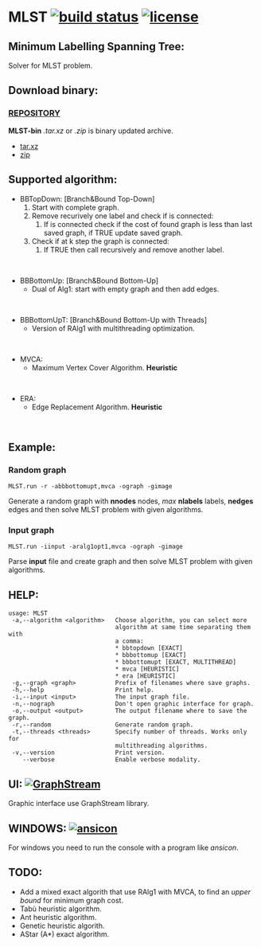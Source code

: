 # MLST [![build status](http://minegrado.ovh/badges/build-passing-brightgreen.svg)](https://github.com/oms-pi-sw/MLST) [![license](http://minegrado.ovh/badges/license-MIT-blue.svg)](LICENSE)
## Minimum Labelling Spanning Tree:
Solver for MLST problem.

## Download binary:
### [REPOSITORY](http://minegrado.ovh/DWN/MLST)
**MLST-bin** *.tar.xz* or *.zip* is binary updated archive.
* [tar.xz](http://minegrado.ovh/DWN/MLST/MLST-bin.tar.xz)
* [zip](http://minegrado.ovh/DWN/MLST/MLST-bin.zip)

## Supported algorithm:
* BBTopDown: [Branch&Bound Top-Down]
    1. Start with complete graph.
    2. Remove recurively one label and check if is connected:
        1. If is connected check if the cost of found graph is less than last saved graph, if TRUE update saved graph.
    3. Check if at k step the graph is connected:
        1. If TRUE then call recursively and remove another label.
<br />

* BBBottomUp: [Branch&Bound Bottom-Up]<br />
    + Dual of Alg1: start with empty graph and then add edges.
<br />

* BBBottomUpT: [Branch&Bound Bottom-Up with Threads]<br />
    + Version of RAlg1 with multithreading optimization.
<br />

* MVCA:<br />
    + Maximum Vertex Cover Algorithm. **Heuristic**
<br />

* ERA:<br />
    + Edge Replacement Algorithm. **Heuristic**
<br />

## Example:
### Random graph
`MLST.run -r -abbbottomupt,mvca -ograph -gimage`

Generate a random graph with **nnodes** nodes, *max* **nlabels** labels, **nedges** edges and then solve MLST problem with given algorithms.

### Input graph
`MLST.run -iinput -aralg1opt1,mvca -ograph -gimage`

Parse **input** file and create graph and then solve MLST problem with given algorithms.

## HELP:
```
usage: MLST
 -a,--algorithm <algorithm>   Choose algorithm, you can select more
                              algorithm at same time separating them with
                              a comma:
                              * bbtopdown [EXACT]
                              * bbbottomup [EXACT]
                              * bbbottomupt [EXACT, MULTITHREAD]
                              * mvca [HEURISTIC]
                              * era [HEURISTIC]
 -g,--graph <graph>           Prefix of filenames where save graphs.
 -h,--help                    Print help.
 -i,--input <input>           The input graph file.
 -n,--nograph                 Don't open graphic interface for graph.
 -o,--output <output>         The output filename where to save the graph.
 -r,--random                  Generate random graph.
 -t,--threads <threads>       Specify number of threads. Works only for
                              multithreading algorithms.
 -v,--version                 Print version.
    --verbose                 Enable verbose modality.
```

## UI: [![GraphStream](http://minegrado.ovh/badges/dependecy-GraphStream-blue.svg)](http://graphstream-project.org/)
Graphic interface use GraphStream library.

## WINDOWS: [![ansicon](http://minegrado.ovh/badges/dependecy-ansicon-blue.svg)](https://github.com/adoxa/ansicon)
For windows you need to run the console with a program like *ansicon*.

## TODO:
* Add a mixed exact algorith that use RAlg1 with MVCA, to find an *upper bound* for minimum graph cost.
* Tabù heuristic algorithm.
* Ant heuristic algorithm.
* Genetic heuristic algorith.
* AStar (A*) exact algorithm.
